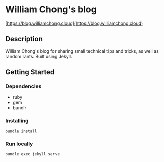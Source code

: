 # William Chong's blog
[https://blog.williamchong.cloud](https://blog.williamchong.cloud)

## Description

William Chong's blog for sharing small technical tips and tricks, as well as random rants. Built using Jekyll.

## Getting Started

### Dependencies

- ruby
- gem
- bundlr

### Installing

```
bundle install
```

### Run locally

```
bundle exec jekyll serve
```
